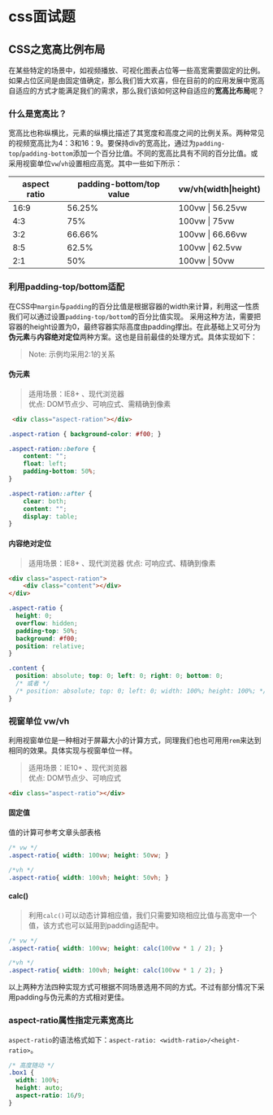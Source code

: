 # 

# css面试题

## CSS之宽高比例布局

在某些特定的场景中，如视频播放、可视化图表占位等一些高宽需要固定的比例。如果占位区间是由固定值确定，那么我们皆大欢喜，但在目前的的应用发展中宽高自适应的方式才能满足我们的需求，那么我们该如何这种自适应的**宽高比布局**呢？

### 什么是宽高比？

宽高比也称纵横比，元素的纵横比描述了其宽度和高度之间的比例关系。两种常见的视频宽高比为4：3和16：9。要保持div的宽高比，通过为`padding-top`/`padding-bottom`添加一个百分比值。不同的宽高比具有不同的百分比值。或采用视窗单位`vw`/`vh`设置相应高宽。其中一些如下所示：

| aspect ratio | padding-bottom/top value | vw/vh(width\|height) |
| ------------ | ------------------------ | -------------------- |
| 16:9         | 56.25%                   | 100vw \| 56.25vw     |
| 4:3          | 75%                      | 100vw \| 75vw        |
| 3:2          | 66.66%                   | 100vw \| 66.66vw     |
| 8:5          | 62.5%                    | 100vw \| 62.5vw      |
| 2:1          | 50%                      | 100vw \| 50vw        |

### 利用padding-top/bottom适配

在CSS中`margin`与`padding`的百分比值是根据容器的width来计算，利用这一性质我们可以通过设置`padding-top/bottom`的百分比值实现。 采用这种方法，需要把容器的height设置为0，最终容器实际高度由padding撑出。在此基础上又可分为**伪元素**与**内容绝对定位**两种方案。这也是目前最佳的处理方式。具体实现如下：

> Note: 示例均采用2:1的关系

#### 伪元素

> 适用场景：IE8+ 、现代浏览器  
> 优点: DOM节点少、可响应式、需精确到像素

```html
 <div class="aspect-ration"></div>
```

```css
.aspect-ration { background-color: #f00; } 

.aspect-ration::before {
    content: "";
    float: left;
    padding-bottom: 50%;
} 

.aspect-ration::after {
    clear: both;
    content: "";
    display: table;
}
```

#### 内容绝对定位

> 适用场景：IE8+ 、现代浏览器 优点: 可响应式、精确到像素

```html
<div class="aspect-ration">
    <div class="content"></div>
</div>
```

```css
.aspect-ratio {
  height: 0;
  overflow: hidden;
  padding-top: 50%;
  background: #f00;
  position: relative;
} 

.content {
  position: absolute; top: 0; left: 0; right: 0; bottom: 0;
  /* 或者 */
  /* position: absolute; top: 0; left: 0; width: 100%; height: 100%; */
}
```

### 视窗单位 vw/vh

利用视窗单位是一种相对于屏幕大小的计算方式，同理我们也也可用用`rem`来达到相同的效果。具体实现与视窗单位一样。

> 适用场景：IE10+ 、现代浏览器  
> 优点: DOM节点少、可响应式

```html
<div class="aspect-ratio"></div>
```

#### 固定值

值的计算可参考文章头部表格

```css
/* vw */
.aspect-ratio{ width: 100vw; height: 50vw; }

/*vh */
.aspect-ratio{ width: 100vh; height: 50vh; }
```

#### calc()

> 利用`calc()`可以动态计算相应值，我们只需要知晓相应比值与高宽中一个值，该方式也可以延用到padding适配中。

```css
/* vw */
.aspect-ratio{ width: 100vw; height: calc(100vw * 1 / 2); }

/*vh */
.aspect-ratio{ width: 100vh; height: calc(100vw * 1 / 2); }
```

以上两种方法四种实现方式可根据不同场景选用不同的方式。不过有部分情况下采用padding与伪元素的方式相对更佳。

### aspect-ratio属性指定元素宽高比

`aspect-ratio`的语法格式如下：`aspect-ratio: <width-ratio>/<height-ratio>`。

```css
/* 高度随动 */
.box1 {
  width: 100%;
  height: auto;
  aspect-ratio: 16/9;
}
```
